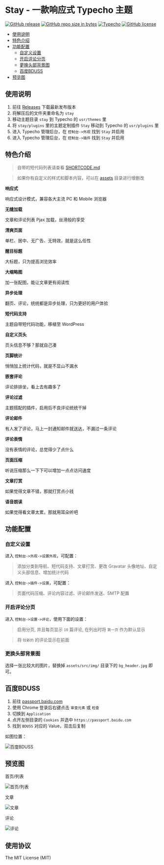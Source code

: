 # Stay - 一款响应式 Typecho 主题

[![GitHub release](https://img.shields.io/github/release/maicong/stay.svg?style=flat-square)](https://github.com/maicong/stay/releases)
[![GitHub repo size in bytes](https://img.shields.io/github/repo-size/maicong/stay.svg?style=flat-square)](https://github.com/maicong/stay/pulse)
[![Typecho](https://img.shields.io/badge/typecho-%3E%3D%201.0-blue.svg?style=flat-square)](https://github.com/typecho/typecho)
[![GitHub license](https://img.shields.io/badge/license-MIT-blue.svg?style=flat-square)](#LICENSE)

- [使用说明](#使用说明)
- [特色介绍](#特色介绍)
- [功能配置](#功能配置)
  - [自定义设置](#自定义设置)
  - [开启评论分页](#开启评论分页)
  - [更换头部背景图](#更换头部背景图)
  - [百度BDUSS](#百度bduss)
- [预览图](#预览图)

## 使用说明

1. 前往 [Releases](https://github.com/maicong/stay/releases) 下载最新发布版本
2. 将解压后的文件夹重命名为 `stay`
3. 移动主题目录 `stay` 到 Typecho 的 `usr/themes` 里
4. 将 `stay/plugins` 里的主题定制插件 `Stay` 移动到 Typecho 的 `usr/plugins` 里
5. 进入 Typecho 管理后台，在 `控制台->外观` 找到 `Stay` 并启用
6. 进入 Typecho 管理后台，在 `控制台->插件` 找到 `Stay` 并启用

## 特色介绍

> 自带的短代码列表请查看 [SHORTCODE.md](SHORTCODE.md)

> 如果你有自定义的样式和脚本内容，可以在 [assets](assets) 目录进行增删改

**响应式**

响应式设计模式，兼容各大主流 PC 和 Mobile 浏览器

**无缝加载**

文章和评论列表 Pjax 加载，丝滑般的享受

**清爽页面**

单栏、居中、无广告、无特效，就是这么任性

**醒目标题**

大标题，只为提高浏览效率

**大缩略图**

加一张配图，能让文章更有阅读性

**异步处理**

翻页、评论，统统都是异步处理，只为更好的用户体验

**短代码支持**

主题自带短代码功能，移植至 WordPress

**自定义页头**

页头信息不够？那就自己凑

**页脚统计**

悄悄加上统计代码，就是不显山不漏水

**嵌套评论**

评论排排坐，看上去有趣多了

**评论过滤**

主题搭配的插件，启用后不良评论统统干掉

**评论邮件**

有人发了评论，马上一封通知邮件就送达，不漏过一条评论

**评论表情**

没有表情的评论，总觉得少了点什么

**页面压缩**

听说压缩那么一下下可以增加一点点访问速度

**文章打赏**

如果觉得文章不错，那就打赏点小钱

**语音朗读**

如果觉得看文章太累，那就用耳朵听吧

## 功能配置

### 自定义设置

进入 `控制台->外观->设置外观`，可配置：

> 添加分类到导航、短代码支持、文章打赏、更改 Gravatar 头像地址、自定义头部信息、增加统计代码

进入 `控制台->插件->设置`，可配置：

> 页面代码压缩、评论内容过滤、评论邮件发送、SMTP 配置

### 开启评论分页

进入 `控制台->设置->评论`，使用下面的设置：

> 启用分页, 并且每页显示 `10` 篇评论, 在列出时将 `第一页` 作为默认显示

> 将 `较新的` 的评论显示在前面

### 更换头部背景图

选择一张比较大的图片，替换掉 `assets/src/img/` 目录下的 `bg_header.jpg` 即可。

## 百度BDUSS

1. 前往 [passport.baidu.com](https://passport.baidu.com/)
2. 使用 Chrome 登录后右键点击 `审查元素` 或 `检查`
3. 切换到 `Application`
4. 点开左侧目录的 `Cookies` 并选中 `https://passport.baidu.com`
5. 找到 `BDUSS` 对应的 Value，双击后复制

如图位置：

![百度BDUSS](http://ww4.sinaimg.cn/large/0060lm7Tly1fnak8p8pjgj30uj0fjwhf.jpg)

## 预览图

首页/列表

![首页/列表](https://ww3.sinaimg.cn/large/0060lm7Tly1fmmmcx73gjj31kw10k1ky.jpg)

文章

![文章](https://ww4.sinaimg.cn/large/0060lm7Tly1fmmmcvy4b8j31kw10yx6p.jpg)

评论

![评论](https://ww1.sinaimg.cn/large/0060lm7Tly1fmmmcslxq2j31kw10y7cg.jpg)

## 使用协议

The MIT License (MIT)
